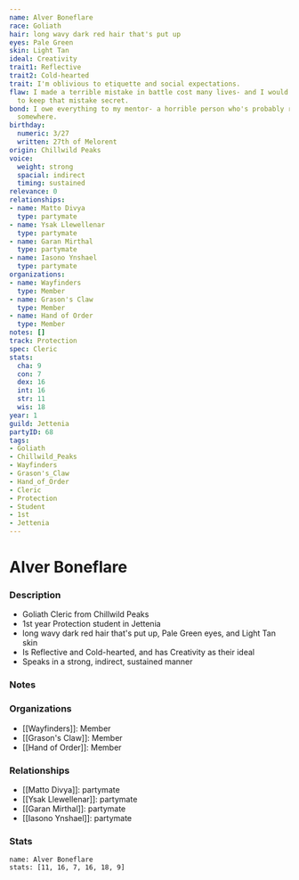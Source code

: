 ```yaml
---
name: Alver Boneflare
race: Goliath
hair: long wavy dark red hair that's put up
eyes: Pale Green
skin: Light Tan
ideal: Creativity
trait1: Reflective
trait2: Cold-hearted
trait: I'm oblivious to etiquette and social expectations.
flaw: I made a terrible mistake in battle cost many lives- and I would do anything
  to keep that mistake secret.
bond: I owe everything to my mentor- a horrible person who's probably rotting in jail
  somewhere.
birthday:
  numeric: 3/27
  written: 27th of Melorent
origin: Chillwild Peaks
voice:
  weight: strong
  spacial: indirect
  timing: sustained
relevance: 0
relationships:
- name: Matto Divya
  type: partymate
- name: Ysak Llewellenar
  type: partymate
- name: Garan Mirthal
  type: partymate
- name: Iasono Ynshael
  type: partymate
organizations:
- name: Wayfinders
  type: Member
- name: Grason's Claw
  type: Member
- name: Hand of Order
  type: Member
notes: []
track: Protection
spec: Cleric
stats:
  cha: 9
  con: 7
  dex: 16
  int: 16
  str: 11
  wis: 18
year: 1
guild: Jettenia
partyID: 68
tags:
- Goliath
- Chillwild_Peaks
- Wayfinders
- Grason's_Claw
- Hand_of_Order
- Cleric
- Protection
- Student
- 1st
- Jettenia
---
```

# Alver Boneflare
### Description
- Goliath Cleric from Chillwild Peaks
- 1st year Protection student in Jettenia
- long wavy dark red hair that's put up, Pale Green eyes, and Light Tan skin
- Is Reflective and Cold-hearted, and has Creativity as their ideal
- Speaks in a strong, indirect, sustained manner

### Notes

### Organizations
- [[Wayfinders]]: Member
- [[Grason's Claw]]: Member
- [[Hand of Order]]: Member

### Relationships
- [[Matto Divya]]: partymate
- [[Ysak Llewellenar]]: partymate
- [[Garan Mirthal]]: partymate
- [[Iasono Ynshael]]: partymate

### Stats
```statblock
name: Alver Boneflare
stats: [11, 16, 7, 16, 18, 9]
```